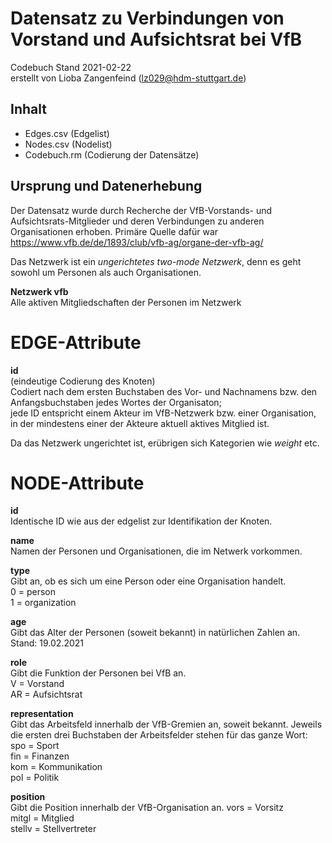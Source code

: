 # Datensatz zu Verbindungen von Vorstand und Aufsichtsrat bei VfB #
Codebuch Stand 2021-02-22   
erstellt von Lioba Zangenfeind (lz029@hdm-stuttgart.de)

## Inhalt
- Edges.csv (Edgelist)
- Nodes.csv (Nodelist)
- Codebuch.rm (Codierung der Datensätze)

## Ursprung und Datenerhebung
Der Datensatz wurde durch Recherche der VfB-Vorstands- und Aufsichtsrats-Mitglieder und deren Verbindungen zu anderen Organisationen erhoben. Primäre Quelle dafür war https://www.vfb.de/de/1893/club/vfb-ag/organe-der-vfb-ag/

Das Netzwerk ist ein *ungerichtetes two-mode Netzwerk*, denn es geht sowohl um Personen als auch Organisationen.

**Netzwerk vfb**  
Alle aktiven Mitgliedschaften der Personen im Netzwerk


# EDGE-Attribute

**id**  
(eindeutige Codierung des Knoten)   
Codiert nach dem ersten Buchstaben des Vor- und Nachnamens bzw. den Anfangsbuchstaben jedes Wortes der Organisaton;   
jede ID entspricht einem Akteur im VfB-Netzwerk bzw. einer Organisation, in der mindestens einer der Akteure aktuell aktives Mitglied ist.

Da das Netzwerk ungerichtet ist, erübrigen sich Kategorien wie *weight* etc.

# NODE-Attribute  
  
**id**  
Identische ID wie aus der edgelist zur Identifikation der Knoten.

**name**    
Namen der Personen und Organisationen, die im Netwerk vorkommen.
  
**type**    
Gibt an, ob es sich um eine Person oder eine Organisation handelt.   
0 = person    
1 = organization    

**age**   
Gibt das Alter der Personen (soweit bekannt) in natürlichen Zahlen an.     
Stand: 19.02.2021

**role**    
Gibt die Funktion der Personen bei VfB an.     
V = Vorstand     
AR = Aufsichtsrat  
  
**representation**    
Gibt das Arbeitsfeld innerhalb der VfB-Gremien an, soweit bekannt. Jeweils die ersten drei Buchstaben der Arbeitsfelder stehen für das ganze Wort:     
spo = Sport     
fin = Finanzen   
kom = Kommunikation   
pol = Politik   
  
**position**    
Gibt die Position innerhalb der VfB-Organisation an.
vors = Vorsitz     
mitgl = Mitglied     
stellv = Stellvertreter
##
